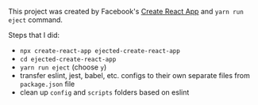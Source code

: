 This project was created by Facebook's [Create React App](https://github.com/facebook/create-react-app) and `yarn run eject` command.

Steps that I did:
* `npx create-react-app ejected-create-react-app`
* `cd ejected-create-react-app`
* `yarn run eject` (choose `y`)
* transfer eslint, jest, babel, etc. configs to their own separate files from `package.json` file
* clean up `config` and `scripts` folders based on eslint

